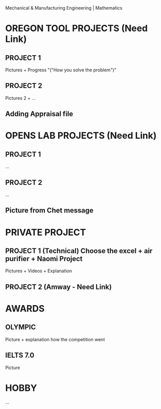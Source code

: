 <html>
      <body>
            Mechanical & Manufacturing Engineering | Mathematics
      </body>
      <h1>
          OREGON TOOL PROJECTS (Need Link)
      </h1>
      <body>
            <h2> PROJECT 1 </h2>
            <p> Pictures + Progress "("How you solve the problem")"</p>
            <h2> PROJECT 2 </h2>
            <p> Pictures 2 + ... </p>
            <h2> Adding Appraisal file </h2>
      </body>
      <h1> OPENS LAB PROJECTS (Need Link) </h1>
      <body>
            <h2> PROJECT 1 </h2>
            <p> ... </p>
            <h2> PROJECT 2 </h2>
            <p> ... </p>
            <h2> Picture from Chet message </h2>
      </body>
      <h1> PRIVATE PROJECT </h1>
      <body>
            <h2> PROJECT 1 (Technical) Choose the excel + air purifier + Naomi Project </h2>
            <p> Pictures + Videos + Explanation </p>
            <h2> PROJECT 2 (Amway - Need Link) </h2>
      </body>
      <h1>
            AWARDS
      </h1>
      <body>
            <h2> OLYMPIC </h2>
            <p> Picture + explanation how the competition went </p>
            <h2> IELTS 7.0 </h2>
            <p> Picture </p>
      </body>
      <h1> HOBBY </h1>
      <p> ... </p>
</html>
